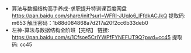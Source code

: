 - 算法与数据结构高手养成-求职提升特训课百度网盘 https://pan.baidu.com/share/init?surl=WFRI-JUqlo6_lFfdkACJkQ 提取码: m653 解压密码：1b88d084868a7d217a20f2cc6b33deb0
- 左神-算法与数据结构全阶班【完结】 链接: https://pan.baidu.com/s/1Cfsoe5CrlYWPfFYNEFUT9Q?pwd=cc45 提取码: cc45